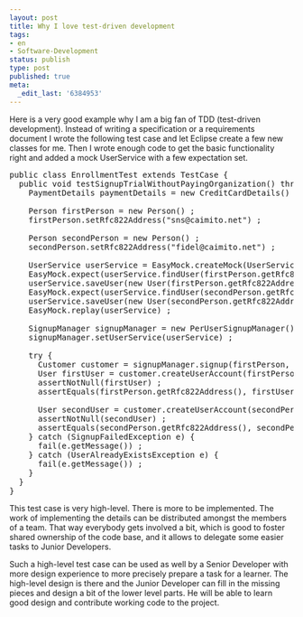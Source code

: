 ```yaml
---
layout: post
title: Why I love test-driven development
tags:
- en
- Software-Development
status: publish
type: post
published: true
meta:
  _edit_last: '6384953'
---
```

<p>Here is a very good example why I am a big fan of TDD (test-driven development). Instead of writing a specification or a requirements document I wrote the following test case and let Eclipse create a few new classes for me. Then I wrote enough code to get the basic functionality right and added a mock UserService with a few expectation set.</p>

<pre class="codeSample">public class EnrollmentTest extends TestCase {
  public void testSignupTrialWithoutPayingOrganization() throws UserNotFoundException {
    PaymentDetails paymentDetails = new CreditCardDetails() ;

    Person firstPerson = new Person() ;
    firstPerson.setRfc822Address("sns@caimito.net") ;

    Person secondPerson = new Person() ;
    secondPerson.setRfc822Address("fidel@caimito.net") ;

    UserService userService = EasyMock.createMock(UserService.class) ;
    EasyMock.expect(userService.findUser(firstPerson.getRfc822Address())).andThrow(new UserNotFoundException()) ;
    userService.saveUser(new User(firstPerson.getRfc822Address())) ;
    EasyMock.expect(userService.findUser(secondPerson.getRfc822Address())).andThrow(new UserNotFoundException()) ;
    userService.saveUser(new User(secondPerson.getRfc822Address())) ;
    EasyMock.replay(userService) ;
		
    SignupManager signupManager = new PerUserSignupManager() ;
    signupManager.setUserService(userService) ;

    try {
      Customer customer = signupManager.signup(firstPerson, paymentDetails) ;
      User firstUser = customer.createUserAccount(firstPerson) ;
      assertNotNull(firstUser) ;
      assertEquals(firstPerson.getRfc822Address(), firstUser.getUsername()) ;
			
      User secondUser = customer.createUserAccount(secondPerson) ;
      assertNotNull(secondUser) ;
      assertEquals(secondPerson.getRfc822Address(), secondPerson.getUsername()) ;
    } catch (SignupFailedException e) {
      fail(e.getMessage()) ;
    } catch (UserAlreadyExistsException e) {
      fail(e.getMessage()) ;
    }
  }
}</pre>

<p>This test case is very high-level. There is more to be implemented. The work of implementing the details can be distributed amongst the members of a team. That way everybody gets involved a bit, which is good to foster shared ownership of the code base, and it allows to delegate some easier tasks to Junior Developers. </p>

<p>Such a high-level test case can be used as well by a Senior Developer with more design experience to more precisely prepare a task for a learner. The high-level design is there and the Junior Developer can fill in the missing pieces and design a bit of the lower level parts. He will be able to learn good design and contribute working code to the project.</p>
